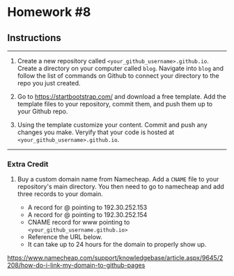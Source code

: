 # Homework #8

## Instructions
---
1. Create a new repository called `<your_github_username>.github.io`.  Create a directory on your computer called `blog`.  Navigate into `blog` and follow the list of commands on Github to connect your directory to the repo you just created.


2. Go to https://startbootstrap.com/ and download a free template.  Add the template files to your repository, commit them, and push them up to your Github repo.


3. Using the template customize your content.  Commit and push any changes you make.  Veryify that your code is hosted at `<your_github_username>.github.io`.



---

### Extra Credit

1. Buy a custom domain name from Namecheap.  Add a `CNAME` file to your repository's main directory.  You then need to go to namecheap and add three records to your domain.

	* A record for @ pointing to 192.30.252.153
	* A record for @ pointing to 192.30.252.154
	* CNAME record for www pointing to `<your_github_username.github.io>`
	* Reference the URL below.
	* It can take up to 24 hours for the domain to properly show up.

https://www.namecheap.com/support/knowledgebase/article.aspx/9645/2208/how-do-i-link-my-domain-to-github-pages
